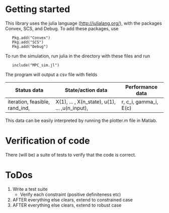 # Getting started

This library uses the julia language (http://julialang.org/), with the packages Convex, SCS, and Debug. To add these packages, use 
```
   Pkg.add("Convex")
   Pkg.add("SCS")
   Pkg.add("Debug")
```

To run the simulation, run julia in the directory with these files and run
```
   include("MPC_sim.jl")
```

The program will output a csv file with fields

|  Status data                   | State/action data                             |  Performance data     |
| ------------------------------ | --------------------------------------------- | --------------------- |
| iteration, feasible, rand_ind, | X(1), ... , X(n_state), u(1), ... ,u(n_input),| r, c_i, gamma_i, E(c) |

This data can be easily interpreted by running the plotter.m file in Matlab.

# Verification of code

There (will be) a suite of tests to verify that the code is correct.

# ToDos
1. Write a test suite
	- Verify each constraint (positive definiteness etc)
2. AFTER everything else clears, extend to constrained case
3. AFTER everything else clears, extend to robust case

